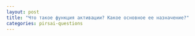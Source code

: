 ```yaml
---
layout: post
title: "Что такое функция активации? Какое основное ее назначение?"
categories: pirsai-questions
---
```


